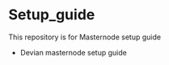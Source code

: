 Setup_guide
=============
This repository is for Masternode setup guide

* Devian masternode setup guide

